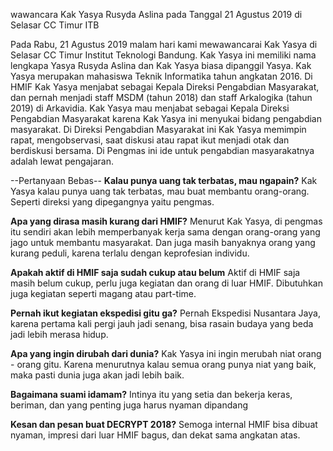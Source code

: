 wawancara Kak Yasya Rusyda Aslina pada Tanggal 21 Agustus 2019 di Selasar CC Timur ITB

Pada Rabu, 21 Agustus 2019 malam hari kami mewawancarai Kak Yasya di Selasar CC Timur Institut Teknologi Bandung. Kak Yasya ini memiliki nama lengkapa Yasya Rusyda Aslina dan Kak Yasya biasa dipanggil Yasya. Kak Yasya merupakan mahasiswa Teknik Informatika tahun angkatan 2016. Di HMIF Kak Yasya menjabat sebagai Kepala Direksi Pengabdian Masyarakat, dan pernah menjadi staff MSDM (tahun 2018) dan staff Arkalogika (tahun 2019) di Arkavidia. Kak Yasya mau menjabat sebagai Kepala Direksi Pengabdian Masyarakat karena Kak Yasya ini menyukai bidang pengabdian masyarakat. Di Direksi Pengabdian Masyarakat ini Kak Yasya memimpin rapat, mengobservasi, saat diskusi atau rapat ikut menjadi otak dan berdiskusi bersama. Di Pengmas ini ide untuk pengabdian masyarakatnya adalah lewat pengajaran.




--Pertanyaan Bebas--
**Kalau punya uang tak terbatas, mau ngapain?**
Kak Yasya kalau punya uang tak terbatas, mau buat membantu orang-orang. Seperti direksi yang dipegangnya yaitu pengmas.

**Apa yang dirasa masih kurang dari HMIF?**
Menurut Kak Yasya, di pengmas itu sendiri akan lebih memperbanyak kerja sama dengan orang-orang yang jago untuk membantu masyarakat. Dan juga masih banyaknya orang yang kurang peduli, karena terlalu dengan keprofesian individu.

**Apakah aktif di HMIF saja sudah cukup atau belum**
Aktif di HMIF saja masih belum cukup, perlu juga kegiatan dan orang di luar HMIF. Dibutuhkan juga kegiatan seperti magang atau part-time.

**Pernah ikut kegiatan ekspedisi gitu ga?**
Pernah Ekspedisi Nusantara Jaya, karena pertama kali pergi jauh jadi senang, bisa rasain budaya yang beda jadi lebih merasa hidup.

**Apa yang ingin dirubah dari dunia?**
Kak Yasya ini ingin merubah niat orang - orang gitu. Karena menurutnya kalau semua orang punya niat yang baik, maka pasti dunia juga akan jadi lebih baik.

**Bagaimana suami idamam?**
Intinya itu yang setia dan bekerja keras, beriman, dan yang penting juga harus nyaman dipandang

**Kesan dan pesan buat DECRYPT 2018?**
Semoga internal HMIF bisa dibuat nyaman, impresi dari luar HMIF bagus, dan dekat sama angkatan atas.

